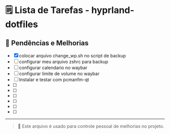 # 🗒️ Lista de Tarefas - hyprland-dotfiles

## 📌 Pendências e Melhorias

- [x] colocar arquivo change_wp.sh no script de backup
- [ ] configurar meu arquivo zshrc para backup
- [ ] configurar calendario no waybar
- [ ] configurar limite de volume no waybar
- [ ] Instalar e testar com pcmanfm-qt
- [ ]
- [ ]
- [ ]
- [ ]
- [ ]
- [ ]

---

> 🧠 Este arquivo é usado para controle pessoal de melhorias no projeto.
